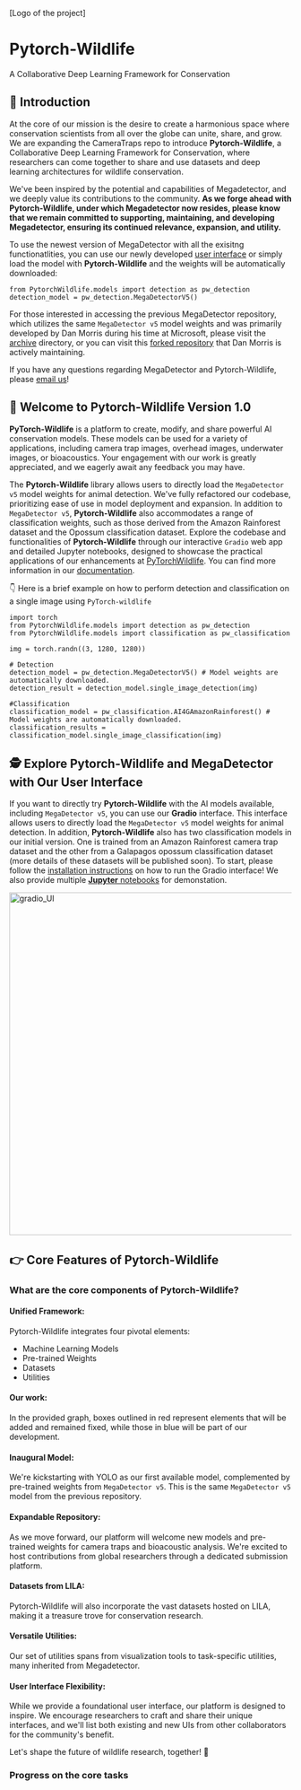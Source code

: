 [Logo of the project]
# Pytorch-Wildlife
  A Collaborative Deep Learning Framework for Conservation
## 🐾 Introduction

At the core of our mission is the desire to create a harmonious space where conservation scientists from all over the globe can unite, share, and grow. We are expanding the CameraTraps repo to introduce **Pytorch-Wildlife**, a Collaborative Deep Learning Framework for Conservation, where researchers can come together to share and use datasets and deep learning architectures for wildlife conservation.

We've been inspired by the potential and capabilities of Megadetector, and we deeply value its contributions to the community. **As we forge ahead with Pytorch-Wildlife, under which Megadetector now resides, please know that we remain committed to supporting, maintaining, and developing Megadetector, ensuring its continued relevance, expansion, and utility.**

To use the newest version of MegaDetector with all the exisitng functionatlities, you can use our newly developed [user interface](https://github.com/microsoft/CameraTraps?tab=readme-ov-file#explore-pytorch-wildlife-and-megadetector-with-our-user-interface) or simply load the model with **Pytorch-Wildlife** and the weights will be automatically downloaded:
```
from PytorchWildlife.models import detection as pw_detection
detection_model = pw_detection.MegaDetectorV5()
```
For those interested in accessing the previous MegaDetector repository, which utilizes the same `MegaDetector v5` model weights and was primarily developed by Dan Morris during his time at Microsoft, please visit the [archive](https://github.com/microsoft/CameraTraps/blob/main/archive) directory, or you can visit this [forked repository](https://github.com/agentmorris/MegaDetector/tree/main) that Dan Morris is actively maintaining.

If you have any questions regarding MegaDetector and Pytorch-Wildlife, please [email us](zhongqimiao@microsoft.com)!
## 👋 Welcome to Pytorch-Wildlife Version 1.0

**PyTorch-Wildlife** is a platform to create, modify, and share powerful AI conservation models. These models can be used for a variety of applications, including camera trap images, overhead images, underwater images, or bioacoustics. Your engagement with our work is greatly appreciated, and we eagerly await any feedback you may have.

The **Pytorch-Wildlife** library allows users to directly load the `MegaDetector v5` model weights for animal detection. We've fully refactored our codebase, prioritizing ease of use in model deployment and expansion. In addition to `MegaDetector v5`, **Pytorch-Wildlife** also accommodates a range of classification weights, such as those derived from the Amazon Rainforest dataset and the Opossum classification dataset. Explore the codebase and functionalities of **Pytorch-Wildlife** through our interactive `Gradio` web app and detailed Jupyter notebooks, designed to showcase the practical applications of our enhancements at [PyTorchWildlife](https://github.com/microsoft/CameraTraps/blob/main/INSTALLATION.md). You can find more information in our [documentation](https://cameratraps.readthedocs.io/en/latest/).

👇 Here is a brief example on how to perform detection and classification on a single image using `PyTorch-wildlife`
```
import torch
from PytorchWildlife.models import detection as pw_detection
from PytorchWildlife.models import classification as pw_classification

img = torch.randn((3, 1280, 1280))

# Detection
detection_model = pw_detection.MegaDetectorV5() # Model weights are automatically downloaded.
detection_result = detection_model.single_image_detection(img)

#Classification
classification_model = pw_classification.AI4GAmazonRainforest() # Model weights are automatically downloaded.
classification_results = classification_model.single_image_classification(img)
```
## 🕵️ Explore Pytorch-Wildlife and MegaDetector with Our User Interface

If you want to directly try **Pytorch-Wildlife** with the AI models available, including `MegaDetector v5`, you can use our **Gradio** interface. This interface allows users to directly load the `MegaDetector v5` model weights for animal detection. In addition, **Pytorch-Wildlife** also has two classification models in our initial version. One is trained from an Amazon Rainforest camera trap dataset and the other from a Galapagos opossum classification dataset (more details of these datasets will be published soon). To start, please follow the [installation instructions](https://github.com/microsoft/CameraTraps/blob/main/INSTALLATION.md) on how to run the Gradio interface! We also provide multiple [**Jupyter** notebooks](https://github.com/microsoft/CameraTraps/tree/main/demo) for demonstation.

<img width="611" alt="gradio_UI" src="https://github.com/melinamelia/Pytorch-Wildlife/assets/159795416/920265ec-9d72-4677-a32f-1ade1b518db8">

## 👉 Core Features of Pytorch-Wildlife
### What are the core components of Pytorch-Wildlife?

#### Unified Framework:
  Pytorch-Wildlife integrates four pivotal elements:

* Machine Learning Models
* Pre-trained Weights
* Datasets
* Utilities

#### Our work:
  In the provided graph, boxes outlined in red represent elements that will be added and remained fixed, while those in blue will be part of our development.

#### Inaugural Model:
  We're kickstarting with YOLO as our first available model, complemented by pre-trained weights from `MegaDetector v5`. This is the same `MegaDetector v5` model from the previous repository.

#### Expandable Repository:
  As we move forward, our platform will welcome new models and pre-trained weights for camera traps and bioacoustic analysis. We're excited to host contributions from global researchers through a dedicated submission platform.

#### Datasets from LILA:
  Pytorch-Wildlife will also incorporate the vast datasets hosted on LILA, making it a treasure trove for conservation research.

#### Versatile Utilities:
  Our set of utilities spans from visualization tools to task-specific utilities, many inherited from Megadetector.

#### User Interface Flexibility:
  While we provide a foundational user interface, our platform is designed to inspire. We encourage researchers to craft and share their unique interfaces, and we'll list both existing and new UIs from other collaborators for the community's benefit.

Let's shape the future of wildlife research, together! 🙌

### Progress on the core tasks
